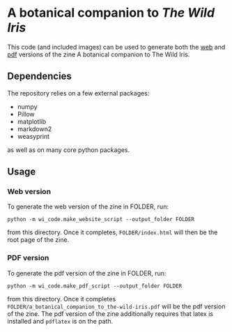 # A botanical companion to _The Wild Iris_

This code (and included images) can be used to generate both the [web](https://wj2.github.io/wild_iris/) and [pdf](https://wj2.github.io/wild_iris/a_botanical_companion_to_the-wild-iris.pdf) versions of the zine A botanical companion to The Wild Iris. 

## Dependencies
The repository relies on a few external packages:
* numpy
* Pillow
* matplotlib
* markdown2
* weasyprint

as well as on many core python packages. 

## Usage
### Web version
To generate the web version of the zine in FOLDER, run:
```
python -m wi_code.make_website_script --output_folder FOLDER
```
from this directory. Once it completes,
`FOLDER/index.html`
will then be the root page of the zine. 

### PDF version
To generate the pdf version of the zine in FOLDER, run:
```
python -m wi_code.make_pdf_script --output_folder FOLDER
```
from this directory. Once it completes
`FOLDER/a_botanical_companion_to_the-wild-iris.pdf`
will be the pdf version of the zine. The pdf version of the zine additionally requires that latex is installed and `pdflatex` is on the path. 
